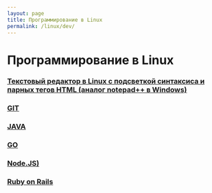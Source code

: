```yaml
---
layout: page
title: Программирование в Linux
permalink: /linux/dev/
---
```


# Программирование в Linux

### [Текстовый редактор в Linux с подсветкой синтаксиса и парных тегов HTML (аналог notepad++ в Windows)](/linux/editors/)

### [GIT](/linux/dev/git/)

### [JAVA](//javadev.org/development-tools/jdk/installation/)

### [GO](/linux/dev/go/)

### [Node.JS)](/linux/dev/nodejs/)

### [Ruby on Rails](/linux/dev/ruby-on-rails/)
